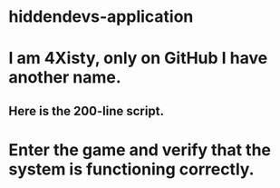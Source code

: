 # hiddendevs-application
# I am 4Xisty, only on GitHub I have another name.
Here is the 200-line script. 
---------------
# Enter the game and verify that the system is functioning correctly.







